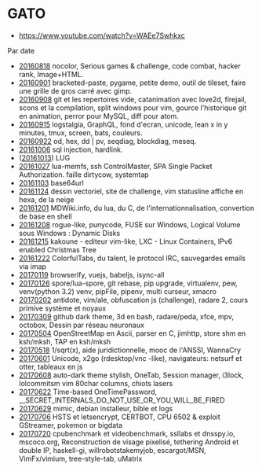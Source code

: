 
GATO
====

 * https://www.youtube.com/watch?v=WAEe7Swhkxc

Par date

 * [20160818](20160818.md) nocolor, Serious games & challenge, code combat, hacker rank, Image+HTML.
 * [20160901](20160901.md) bracketed-paste, pygame, petite demo, outil de tileset, faire une grille de gros carré avec gimp.
 * [20160908](20160908.md) git et les repertoires vide, catanimation avec love2d,
firejail, scons et la compilation, split windows pour vim, gource l'historique git en animation, perror pour MySQL, diff pour atom.
 * [20160915](20160915.md) logstalgia, GraphQL, fond d'ecran, unicode, lean x in y minutes, tmux, screen, bats, couleurs.
 * [20160922](20160922.md) od, hex, dd | pv, seqdiag, blockdiag, meseq.
 * [20161006](20161006.md) sql injection, hardlink.
 * ([20161013](20161013.md)) LUG
 * [20161027](20161027.md) lua-memfs, ssh ControlMaster, SPA Single Packet Authorization. faille dirtycow, systemtap
 * [20161103](20161103.md) base64url
 * [20161124](20161124.md) dessin vectoriel, site de challenge, vim statusline affiche en hexa, de la neige
 * [20161201](20161201.md) MDWiki.info, du lua, du C, de l'internationnalisation, convertion de base en shell
 * [20161208](20161208.md) rogue-like, punycode, FUSE sur Windows, Logical Volume sous Windows : Dynamic Disks
 * [20161215](20161215.md) kakoune - editeur vim-like, LXC - Linux Containers, IPv6 enabled Christmas Tree
 * [20161222](20161222.md) ColorfulTabs, du talent, le protocol IRC, sauvegardes emails via imap
 * [20170119](20170119.md) browserify, vuejs, babeljs, isync-all
 * [20170126](20170126.md) spore/lua-spore, git rebase, pip upgrade, virtualenv, pew, venv(python 3.2) venv, pipFile, pipenv, multi curseur, xmacro
 * [20170202](20170202.md) antidote, vim/ale, obfuscation js (challenge), radare 2, cours primive système et noyaux
 * [20170309](20170309.md) github dark theme, 3d en bash, radare/peda, xfce, mpv, octobox, Dessin par réseau neuronaux
 * [20170504](20170504.md) OpenStreetMap en Ascii, parser en C, jimhttp, store shm en ksh/mksh, TAP en ksh/mksh
 * [20170518](20170518.md) 1/sqrt(x), aide juridictionnelle, mooc de l'ANSSI, WannaCry
 * [20170601](20170601.md) Unicode, x2go (rdesktop/vnc -like), navigateurs: netsurf et otter, tableaux en js
 * [20170608](20170608.md) auto-dark theme stylish, OneTab, Session manager, i3lock, lolcommitsm vim 80char columns, chiots lasers
 * [20170622](20170622.md) Time-based OneTimePassword, __SECRET_INTERNALS_DO_NOT_USE_OR_YOU_WILL_BE_FIRED
 * [20170629](20170629.md) mimic, debian installeur, bible et logs
 * [20170706](20170706.md) HSTS et letsencrypt, CERTBOT, CPU 6502 & exploit GStreamer, pokemon or bigdata
 * [20170720](20170720.md) cpubenchmark et videobenchmark, ssllabs et dnsspy.io, mscoco.org, Reconstruction de visage pixelisé, tethering Android et double IP, haskell-gi, willrobotstakemyjob, escargot/MSN, VimFx/vimium, tree-style-tab, uMatrix
